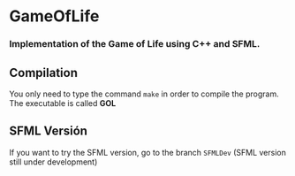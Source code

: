 # GameOfLife
### Implementation of the Game of Life using C++ and SFML.

## Compilation

You only need to type the command `make` in order to compile the program. The executable is called **GOL**

## SFML Versión

If you want to try the SFML version, go to the branch `SFMLDev` (SFML version still under development)
